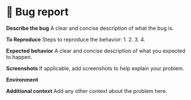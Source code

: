 # 🐛 Bug report

**Describe the bug**
A clear and concise description of what the bug is.

**To Reproduce**
Steps to reproduce the behavior:
1.
2.
3. 
4.

**Expected behavior**
A clear and concise description of what you expected to happen.

**Screenshots**
If applicable, add screenshots to help explain your problem.

**Environment**


**Additional context**
Add any other context about the problem here.
